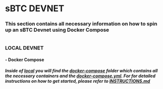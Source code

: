 # sBTC DEVNET

<!-- ## This section contains all necessary information on how to spin up an sBTC Devnet using both Docker Compose or Kubernetes locally or in the cloud -->
### This section contains all necessary information on how to spin up an sBTC Devnet using Docker Compose

#

<!-- > To setup locally, you can use Docker Compose or Minikube (for K8s setup) -->


### **LOCAL DEVNET**

#### - Docker Compose

##### Inside of [local](local/) you will find the [docker-compose](local/docker-compose/) folder which contains all the necessary containers and the [docker-compose.yml](local/docker-compose/docker-compose.yml). For for detailed instructions on how to get started, please refer to [INSTRUCTIONS.md](local/docker-compose/INSTRUCTIONS.md)

<!-- ##### - Minikube -->

<!-- ### CLOUD DEVNET
##### - EKS -->

<!-- Make sure you have the following installed:

[1] minikube

* Install: `brew install minikube`

[2] Docker Desktop
* https://docs.docker.com/desktop/install/mac-install/#system-requirements

[3] `kubectl` (Kubernetes cli tool)

* Install: `brew install kubectl`

* Install: `brew install kubectx`

* (OPTIONAL) I highly suggest you also add these aliases to your `.zshrc` (don't forget to `source ~/.zshrc`):

```
alias k='kubectl'
alias ka='kubectl apply -f'
alias kg='kubectl get'
alias kp='kubectl port-forward'
alias kd='kubectl delete'
alias kdr='kubectl describe'
alias kdf='kubectl delete -f'
```

[4] Helm

* Install: `brew install helm`

[5] Install Minikube Addons

`minikube addons enable volumesnapshots`
`minikube addons enable csi-hostpath-driver` -->

<!-- [6] Install Postgres tools -->



<!-- Some Boilerplate instructions:

* Add Bitnami Repo: `helm repo add bitnami https://charts.bitnami.com/bitnami`
* Start up docker desktop
* `minikube start`
* Check to see if your k8s context is correctly attached to the minikube cluster : `kubectx` (it should say minikube)
* Ensure you set the ctx to minikube: `kubectx minikube` 
* Check to see what namespace you are currently on : `kubens` (should be `default`)
 -->
